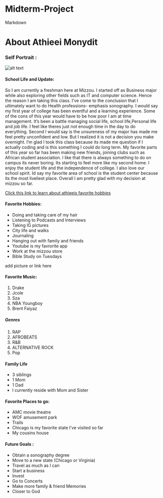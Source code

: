 # Midterm-Project
Markdown

# About Athieei Monydit
### Self Portrait :
![alt text](file:///Users/athieeiamonydit/Desktop/Screen%20Shot%202023-03-17%20at%2010.24.06%20PM.png)
#### School Life and Update:
So I am currently a freshman here at Mizzou. I started off as Business major while also exploring other fields such as IT and computer science. Hence the reason I am taking this class. I’ve come to the conclusion that I ultimately want to do Health professions- emphasis sonography. I would say my first year of college has been eventful and a learning experience. Some of the cons of this year would have to be how poor I am at time management. It’s been a battle managing social life, school life,Personal life and job life. I feel like theres just not enough time in the day to do everything. Second I would say is the unsureness of my major has made me feel pretty unconfident and low. But I realized it is not a decision you make overnight. I’m glad I took this class because its made me question if I actually coding and is this something I could do long term. My favorite parts of this year so far has been making new friends, joining clubs such as African student association. I like that there is always something to do on campus its never boring. Its starting to feel more like my second home. I enjoy the student life and the independence of college. I also love our school spirit. Id say my favorite area of school is the student center because its the most liveliest place. Overall I am pretty glad with my decision at mizzou so far. 


[Click this link to learn about athieeis favorite hobbies](favoritehobbies.md)

#### Favorite Hobbies:

- Doing and taking care of my hair 
- Listening to Podcasts and Interviews 
- Taking IG pictures 
- City life and walks 
- Journaling 
- Hanging out with family and friends 
- Youtube is my favrorite app 
- Work at the mizzou store 
- Bible Study on Tuesdays 

add picture or link here 





#### Favorite Music:
1. Drake
2. Jcole
3. Sza
4. NBA Youngboy
5. Brent Faiyaz

##### Genres
1. RAP
2. AFROBEATS 
3. R&B
4. ALTERNATIVE ROCK
5. Pop

#### Family Life
- 3 siblings 
- 1 Mom 
- 1 Dad 
- I currently reside with Mom and Sister

#### Favorite Places to go:
- AMC movie theatre 
- WOF amusement park
- Trails
- Chicago is my favorite state I’ve visited so far 
- My cousins house 
 

#### Future Goals :
- Obtain a sonography degree
- Move to a new state (Chicago or Virginia)
- Travel as much as I can
- Start a business
- Invest 
- Go to Concerts
- Make more family & friend Memories
- Closer to God

